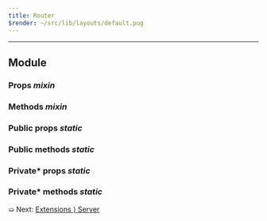 ```yaml
---
title: Router
$render: ~/src/lib/layouts/default.pug
---
```


---

## Module

### Props <var>mixin</var>
### Methods <var>mixin</var>

### Public props <var>static</var>
### Public methods <var>static</var>

### Private* props <var>static</var>
### Private* methods <var>static</var>

➯ Next: [Extensions &rangle; Server](./docs/extensions/server)
